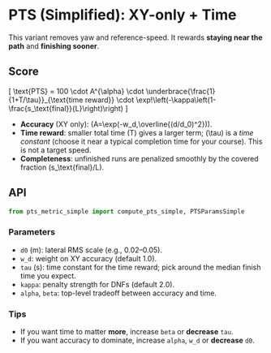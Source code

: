 # PTS (Simplified): XY-only + Time

This variant removes yaw and reference-speed. It rewards **staying near the path** and **finishing sooner**.

## Score
\[
\text{PTS} = 100 \cdot A^{\alpha} \cdot \underbrace{\frac{1}{1+T/\tau}}\_{\text{time reward}} \cdot \exp\!\left(-\kappa\left(1-\frac{s_\text{final}}{L}\right)\right)
\]

- **Accuracy** (XY only): \(A=\exp(-w_d\,\overline{(d/d_0)^2})\).
- **Time reward**: smaller total time \(T\) gives a larger term; \(\tau\) is a *time constant* (choose it near a typical completion time for your course). This is not a target speed.
- **Completeness**: unfinished runs are penalized smoothly by the covered fraction \(s_\text{final}/L\).

## API

```python
from pts_metric_simple import compute_pts_simple, PTSParamsSimple
```

### Parameters
- `d0` (m): lateral RMS scale (e.g., 0.02–0.05).
- `w_d`: weight on XY accuracy (default 1.0).
- `tau` (s): time constant for the time reward; pick around the median finish time you expect.
- `kappa`: penalty strength for DNFs (default 2.0).
- `alpha`, `beta`: top-level tradeoff between accuracy and time.

### Tips
- If you want time to matter **more**, increase `beta` or **decrease** `tau`.
- If you want accuracy to dominate, increase `alpha`, `w_d` or **decrease** `d0`.
